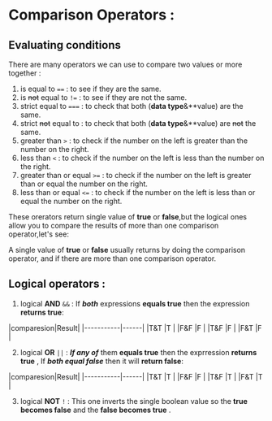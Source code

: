 # Comparison Operators :
## Evaluating conditions

There are many operators we can use to compare two values or more
together :

1. is equal to ``==`` : to see if they are the same.
2. is ~~not~~ equal to ``!=`` : to see if they are not the same.
3. strict equal to ``===`` : to check that both (**data type**&**value)
are the same.
4. strict ~~not~~ equal to : to check that both (**data type**&**value) are ~~not~~ the same.
5. greater than ``>`` : to check if the number on the left is greater
than the number on the right.
6. less than ``<`` :  to check if the number on the left is less
than the number on the right.
7. greater than or equal ``>=`` : to check if the number on the left is 
greater than or equal the number on the right.
8. less than or equal ``<=`` : to check if the number on the left is 
less than or equal the number on the right.

These orerators return single value of **true** or **false**,but the 
logical ones allow you to compare the results of more than one 
comparison operator,let's see:

A single value of **true** or **false** usually returns by doing
the comparison operator, and if there are more than one comparison operator.

                     
## Logical operators :
1. logical **AND** ``&&`` : If ***both*** expressions **equals true** then the 
expression **returns true**:

|comparesion|Result|
                       |-----------|------|
                       |T&T        |T     |
                       |F&F        |F     |
                       |T&F        |F     |
                       |F&T        |F     |                       

2. logical **OR** ``||`` : ***If any of*** them **equals true** then the exprression
**returns true** , If ***both equal false*** then it will **return false**:
      
|comparesion|Result|
                       |-----------|------|
                       |T&T        |T     |
                       |F&F        |F     |
                       |T&F        |T     |
                       |F&T        |T     |                       

                       
3. logical **NOT** ``!`` : This one inverts the single boolean value so the **true
becomes false** and the **false becomes true** .


 



